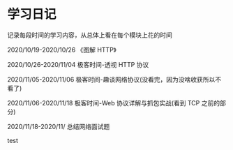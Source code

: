 # 学习日记

记录每段时间的学习内容，从总体上看在每个模块上花的时间

2020/10/19-2020/10/26 《图解 HTTP》

2020/10/26-2020/11/04 极客时间-透视 HTTP 协议

2020/11/05-2020/11/06 极客时间-趣谈网络协议(没看完，因为没啥收获所以不看了)

2020/11/06-2020/11/18 极客时间-Web 协议详解与抓包实战(看到 TCP 之前的部分)

2020/11/18-2020/11/ 总结网络面试题

test

